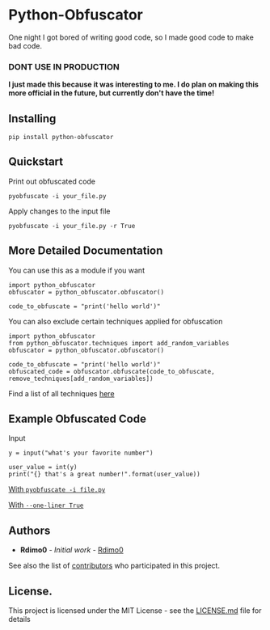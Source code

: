 # Python-Obfuscator 

One night I got bored of writing good code, so I made good code to make bad code.

### **DONT USE IN PRODUCTION**

**I just made this because it was interesting to me. I do plan on making this more official in the future, but currently don't have the time!**


## Installing

```
pip install python-obfuscator
```

## Quickstart 

Print out obfuscated code
```
pyobfuscate -i your_file.py
```

Apply changes to the input file
```
pyobfuscate -i your_file.py -r True
```

## More Detailed Documentation

You can use this as a module if you want
```
import python_obfuscator
obfuscator = python_obfuscator.obfuscator()

code_to_obfuscate = "print('hello world')"
```

You can also exclude certain techniques applied for obfuscation
```
import python_obfuscator
from python_obfuscator.techniques import add_random_variables
obfuscator = python_obfuscator.obfuscator()

code_to_obfuscate = "print('hello world')"
obfuscated_code = obfuscator.obfuscate(code_to_obfuscate, remove_techniques[add_random_variables])
```
Find a list of all techniques [here](https://github.com/davidteather/python-obfuscator/blob/210da2d3dfb96ab7653fad869a43cb67aeb0fe67/python_obfuscator/techniques.py#L87)

## Example Obfuscated Code

Input
```
y = input("what's your favorite number")

user_value = int(y)
print("{} that's a great number!".format(user_value))
```

[With `pyobfuscate -i file.py`](https://gist.github.com/davidteather/b6ff932140d8c174b9c6f50c9b42fdaf)


[With `--one-liner True`](https://gist.github.com/davidteather/75e48c04bf74f0262fe2919239a74295)

## Authors
 
* **Rdimo0** - *Initial work* - [Rdimo0](https://github.com/Rdimo0)

See also the list of [contributors](https://github.com/davidteather/python-obfuscator) who participated in this project.

## License. 

This project is licensed under the MIT License - see the [LICENSE.md](LICENSE.md) file for details
